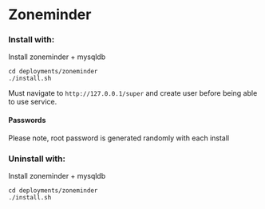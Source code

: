 # Zoneminder

### Install with:

Install zoneminder + mysqldb
```
cd deployments/zoneminder
./install.sh
```

Must navigate to `http://127.0.0.1/super` and create user
before being able to use service.

#### Passwords

Please note, root password is generated randomly with each install

### Uninstall with:

Install zoneminder + mysqldb
```
cd deployments/zoneminder
./install.sh
```

